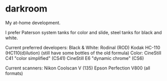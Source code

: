 # darkroom
My at-home development. 

I prefer Paterson system tanks for color and slide, steel tanks for black and white.

Current preferred developers:
Black & White:
Rodinal (ROD)
Kodak HC-110 (HC110(d)ilution) (still have some bottles of the old formula)
Color:
CineStill C41 "color simplified" (CS41)
CineStill E6 "dynamic chrome" (CS6)

Current scanners: 
Nikon Coolscan V (135)
Epson Perfection V800 (all formats)
